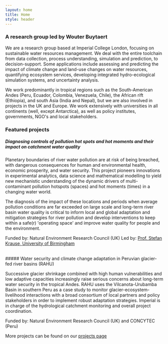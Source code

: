```yaml
---
layout: home
title: Home
style: header
---
```


### A research group led by Wouter Buytaert

We are a research group based at Imperial College London, focusing on sustainable water resources management. We deal with the entire toolchain from data collection, process understanding, simulation and prediction, to decision-support. Some applications include assessing and predicting the impact of climate change and land-use changes on water resources, quantifying ecosystem services, developing integrated hydro-ecological simulation systems, and uncertainty analysis.

We work predominantly in tropical regions such as the South-American Andes (Peru, Ecuador, Colombia, Venezuela, Chile), the African rift (Ethiopia), and south Asia (India and Nepal), but we are also involved in projects in the UK and Europe. We work extensively with universities in all continents (well, except Antarctica), as well as policy institutes, governments, NGO's and local stakeholders.

### Featured projects

##### Diagnosing controls of pollution hot spots and hot moments and their impact on catchment water quality

Planetary boundaries of river water pollution are at risk of being breached, with dangerous consequences for human and environmental health, economic prosperity, and water security. This project pioneers innovations in experimental analytics, data science and mathematical modelling to yield new mechanistic understanding of the dynamic drivers of multi-contaminant pollution hotspots (spaces) and hot moments (times) in a changing water world.

The diagnosis of the impact of these locations and periods when average pollution conditions are far exceeded on large scale and long-term river basin water quality is critical to inform local and global adaptation and mitigation strategies for river pollution and develop interventions to keep within a safe(r) 'operating space' and improve water quality for people and the environment. 

Funded by: Natural Environment Research Council (UK)
Led by: [Prof. Stefan Krause, University of Birmingham](https://www.birmingham.ac.uk/staff/profiles/gees/krause-stefan)

<br/>
##### Water security and climate change adaptation in Peruvian glacier-fed river basins (RAHU)

Successive glacier shrinkage combined with high human vulnerabilities and low adaptive capacities increasingly raise serious concerns about long-term water security in the tropical Andes. RAHU uses the Vilcanota-Urubamba Basin in southern Peru as a case study to monitor glacier-ecosystem-livelihood interactions with a broad consortium of local partners and policy stakeholders in order to implement robust adaptation strategies. Imperial is in charge of the hydrological catchment monitoring and overall project coordination.

Funded by: Natural Environment Research Council (UK) and CONCYTEC (Peru)

More projects can be found on our [projects page](projects.html)
